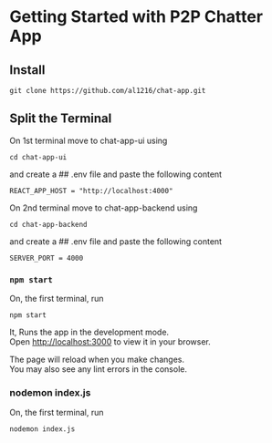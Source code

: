 # Getting Started with P2P Chatter App

## Install

```
git clone https://github.com/al1216/chat-app.git
```

## Split the Terminal

On 1st terminal move to chat-app-ui using

```
cd chat-app-ui  
```

and create a ## .env file
and paste the following content
```
REACT_APP_HOST = "http://localhost:4000"
```

On 2nd terminal move to chat-app-backend using

```
cd chat-app-backend 
```
and create a ## .env file
and paste the following content
```
SERVER_PORT = 4000
```

### `npm start`

On, the first terminal, run 
```
npm start
```
It, Runs the app in the development mode.\
Open [http://localhost:3000](http://localhost:3000) to view it in your browser.

The page will reload when you make changes.\
You may also see any lint errors in the console.

### nodemon index.js

On, the first terminal, run 
```
nodemon index.js
```
